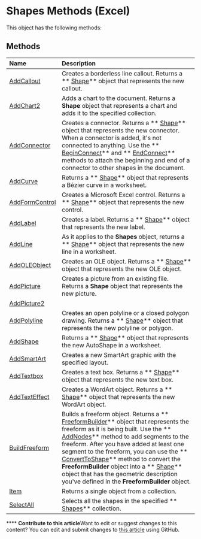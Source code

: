 
# Shapes Methods (Excel)
This object has the following methods:

## Methods



|**Name**|**Description**|
|:-----|:-----|
| [AddCallout](b98ea95d-210b-34cc-c999-e7ce0a3e3a72.md)| Creates a borderless line callout. Returns a ** [Shape](8f01fcd1-b7d9-5216-2de5-40fb6648a403.md)** object that represents the new callout.|
| [AddChart2](2d4569df-2f77-40d5-5f81-859e13e0abb7.md)|Adds a chart to the document. Returns a  **Shape** object that represents a chart and adds it to the specified collection.|
| [AddConnector](7ea648eb-ac6b-981d-652b-40cea1b3a8da.md)|Creates a connector. Returns a  ** [Shape](8f01fcd1-b7d9-5216-2de5-40fb6648a403.md)** object that represents the new connector. When a connector is added, it's not connected to anything. Use the ** [BeginConnect](f2539299-1b35-7cf9-d315-9df76299fc8b.md)** and ** [EndConnect](c8cc392c-8a54-99ed-ffdd-e5173792408f.md)** methods to attach the beginning and end of a connector to other shapes in the document.|
| [AddCurve](745c62fe-5a62-7ef7-6dc8-d34cada4e57d.md)|Returns a  ** [Shape](8f01fcd1-b7d9-5216-2de5-40fb6648a403.md)** object that represents a Bézier curve in a worksheet.|
| [AddFormControl](c1654020-630c-b988-54f1-99a2f2a93e56.md)|Creates a Microsoft Excel control. Returns a  ** [Shape](8f01fcd1-b7d9-5216-2de5-40fb6648a403.md)** object that represents the new control.|
| [AddLabel](eb0bfb2a-51ab-ce65-0ef2-aa964d3b08ba.md)|Creates a label. Returns a  ** [Shape](8f01fcd1-b7d9-5216-2de5-40fb6648a403.md)** object that represents the new label.|
| [AddLine](f2186af3-c28a-4196-a00e-00cc66d28f71.md)|As it applies to the  **Shapes** object, returns a ** [Shape](8f01fcd1-b7d9-5216-2de5-40fb6648a403.md)** object that represents the new line in a worksheet.|
| [AddOLEObject](6e73970f-3c2d-0e4d-8974-14e478bf489a.md)|Creates an OLE object. Returns a  ** [Shape](8f01fcd1-b7d9-5216-2de5-40fb6648a403.md)** object that represents the new OLE object.|
| [AddPicture](50a46fce-e87d-d5a8-3218-7843788f82bb.md)|Creates a picture from an existing file. Returns a  **Shape** object that represents the new picture.|
| [AddPicture2](89990ad0-efbc-4262-9ab9-c00c7deac9b5.md)||
| [AddPolyline](b9caacf9-c87c-224e-c948-a96aceb3a0ee.md)|Creates an open polyline or a closed polygon drawing. Returns a  ** [Shape](8f01fcd1-b7d9-5216-2de5-40fb6648a403.md)** object that represents the new polyline or polygon.|
| [AddShape](5d08e6d5-2875-795a-8fe1-f4032d4d3fc0.md)|Returns a  ** [Shape](8f01fcd1-b7d9-5216-2de5-40fb6648a403.md)** object that represents the new AutoShape in a worksheet.|
| [AddSmartArt](e18a53ef-7649-34be-a264-aa545dd3d012.md)|Creates a new SmartArt graphic with the specified layout. |
| [AddTextbox](c594be81-95e6-37da-2c55-418f11ad7554.md)|Creates a text box. Returns a  ** [Shape](8f01fcd1-b7d9-5216-2de5-40fb6648a403.md)** object that represents the new text box.|
| [AddTextEffect](ace2bd71-455d-d187-7fb0-77eed879ff95.md)|Creates a WordArt object. Returns a  ** [Shape](8f01fcd1-b7d9-5216-2de5-40fb6648a403.md)** object that represents the new WordArt object.|
| [BuildFreeform](0eec4b87-1a40-1e60-a66a-a8bb2b2f7efa.md)|Builds a freeform object. Returns a  ** [FreeformBuilder](91c779ac-69bc-3b68-8ecb-1f9cc8e5b20e.md)** object that represents the freeform as it is being built. Use the ** [AddNodes](8fff188d-1c47-87f0-8388-2b12534e82c2.md)** method to add segments to the freeform. After you have added at least one segment to the freeform, you can use the ** [ConvertToShape](2084277d-7e6a-5675-8e46-17522c3228eb.md)** method to convert the **FreeformBuilder** object into a ** [Shape](8f01fcd1-b7d9-5216-2de5-40fb6648a403.md)** object that has the geometric description you've defined in the **FreeformBuilder** object.|
| [Item](efd7e247-5976-95b1-3365-34997feb323f.md)|Returns a single object from a collection.|
| [SelectAll](322f53c0-3a01-ce08-6112-89447f5ce686.md)|Selects all the shapes in the specified  ** [Shapes](f9c6548c-d028-1b70-a11c-c4b45ff19177.md)** collection.|

****   **Contribute to this article**Want to edit or suggest changes to this content? You can edit and submit changes to  [this article](https://github.com/jhershey00/VBA_Excel_Test/OpenXMLCon/articles/d39d0ee2-2422-4dff-8eef-1a89f5f5616b.md) using GitHub.

